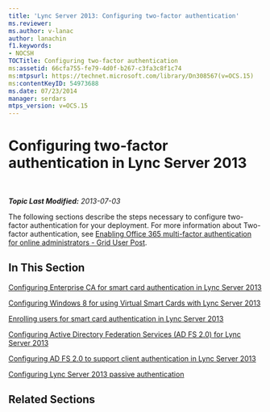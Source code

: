 ```yaml
---
title: 'Lync Server 2013: Configuring two-factor authentication'
ms.reviewer: 
ms.author: v-lanac
author: lanachin
f1.keywords:
- NOCSH
TOCTitle: Configuring two-factor authentication
ms:assetid: 66cfa755-fe79-4d0f-b267-c3fa3c8f1c74
ms:mtpsurl: https://technet.microsoft.com/library/Dn308567(v=OCS.15)
ms:contentKeyID: 54973688
ms.date: 07/23/2014
manager: serdars
mtps_version: v=OCS.15
---
```


<div data-xmlns="http://www.w3.org/1999/xhtml">

<div class="topic" data-xmlns="http://www.w3.org/1999/xhtml" data-msxsl="urn:schemas-microsoft-com:xslt" data-cs="http://msdn.microsoft.com/en-us/">

<div data-asp="http://msdn2.microsoft.com/asp">

# Configuring two-factor authentication in Lync Server 2013

</div>

<div id="mainSection">

<div id="mainBody">

<span> </span>

_**Topic Last Modified:** 2013-07-03_

The following sections describe the steps necessary to configure two-factor authentication for your deployment. For more information about Two-factor authentication, see [Enabling Office 365 multi-factor authentication for online administrators - Grid User Post](http://go.microsoft.com/fwlink/p/?linkid=313332).

<div>

## In This Section

[Configuring Enterprise CA for smart card authentication in Lync Server 2013](lync-server-2013-configuring-enterprise-ca-for-smart-card-authentication.md)

[Configuring Windows 8 for using Virtual Smart Cards with Lync Server 2013](lync-server-2013-configuring-windows-8-for-virtual-smart-cards.md)

[Enrolling users for smart card authentication in Lync Server 2013](lync-server-2013-enrolling-users-for-smart-card-authentication.md)

[Configuring Active Directory Federation Services (AD FS 2.0) for Lync Server 2013](lync-server-2013-configuring-active-directory-federation-services-ad-fs-2-0.md)

[Configuring AD FS 2.0 to support client authentication in Lync Server 2013](lync-server-2013-configuring-ad-fs-2-0-to-support-client-authentication.md)

[Configuring Lync Server 2013 passive authentication](lync-server-2013-configuring-passive-authentication.md)

</div>

<div>

## Related Sections

</div>

</div>

<span> </span>

</div>

</div>

</div>

